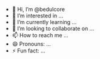 - 👋 Hi, I’m @bedulcore
- 👀 I’m interested in ...
- 🌱 I’m currently learning ...
- 💞️ I’m looking to collaborate on ...
- 📫 How to reach me ...
- 😄 Pronouns: ...
- ⚡ Fun fact: ...

<!---
bedulcore/bedulcore is a ✨ special ✨ repository because its `README.md` (this file) appears on your GitHub profile.
You can click the Preview link to take a look at your changes.
--->
